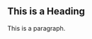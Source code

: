 <!DOCTYPE html>
<html>
<head>
<title>Page Title</title>
</head>
<body>

<h2>This is a Heading</h2>
<p>This is a paragraph.</p>

</body>
</html>

